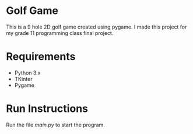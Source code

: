 # Golf Game

This is a 9 hole 2D golf game created using pygame. I made this project for my grade 11 programming class final project. 

# Requirements
- Python 3.x
- TKinter
- Pygame

# Run Instructions
Run the file *main.py* to start the program.